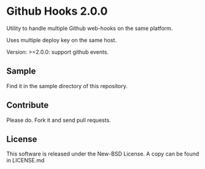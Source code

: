 Github Hooks 2.0.0
============

Utility to handle multiple Github web-hooks on the same platform.

Uses multiple deploy key on the same host.

Version: >=2.0.0: support github events.

Sample
---------

Find it in the sample directory of this repository.


Contribute
---------

Please do. Fork it and send pull requests.


License
---------

This software is released under the New-BSD License.
A copy can be found in LICENSE.md